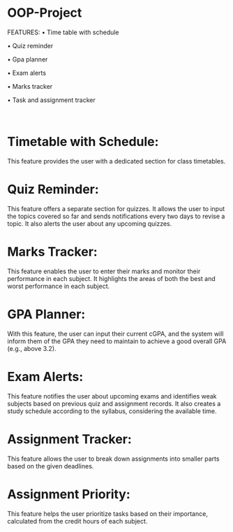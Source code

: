# OOP-Project



FEATURES:
•	Time table with schedule

•	Quiz reminder

•	Gpa planner

•	Exam alerts

•	Marks tracker

•	Task and assignment tracker

 
# Timetable with Schedule: 
This feature provides the user with a dedicated section for class timetables.

# Quiz Reminder:
 This feature offers a separate section for quizzes. It allows the user to input the topics covered so far and sends notifications every two days to revise a topic. It also alerts the user about any upcoming quizzes.
 
# Marks Tracker:
This feature enables the user to enter their marks and monitor their performance in each subject. It highlights the areas of both the best and worst performance in each subject.

# GPA Planner: 
With this feature, the user can input their current cGPA, and the system will inform them of the GPA they need to maintain to achieve a good overall GPA (e.g., above 3.2).

# Exam Alerts: 
This feature notifies the user about upcoming exams and identifies weak subjects based on previous quiz and assignment records. It also creates a study schedule according to the syllabus, considering the available time.

# Assignment Tracker: 
This feature allows the user to break down assignments into smaller parts based on the given deadlines.

# Assignment Priority: 
This feature helps the user prioritize tasks based on their importance, calculated from the credit hours of each subject.
